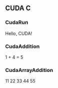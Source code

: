 ## CUDA C

### CudaRun

Hello, CUDA!  

### CudaAddition

1 + 4 = 5  

### CudaArrayAddition

11 22 33 44 55  
